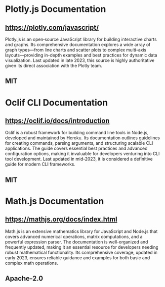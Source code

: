# Plotly.js Documentation
## https://plotly.com/javascript/
Plotly.js is an open‐source JavaScript library for building interactive charts and graphs. Its comprehensive documentation explores a wide array of graph types—from line charts and scatter plots to complex multi-axis layouts—providing in-depth examples and best practices for dynamic data visualization. Last updated in late 2023, this source is highly authoritative given its direct association with the Plotly team.
## MIT

# Oclif CLI Documentation
## https://oclif.io/docs/introduction
Oclif is a robust framework for building command line tools in Node.js, developed and maintained by Heroku. Its documentation outlines guidelines for creating commands, parsing arguments, and structuring scalable CLI applications. The guide covers essential best practices and advanced configuration options, making it invaluable for developers venturing into CLI tool development. Last updated in mid-2023, it is considered a definitive guide for modern CLI frameworks.
## MIT

# Math.js Documentation
## https://mathjs.org/docs/index.html
Math.js is an extensive mathematics library for JavaScript and Node.js that covers advanced numerical operations, matrix computations, and a powerful expression parser. The documentation is well-organized and frequently updated, making it an essential resource for developers needing robust mathematical functionality. Its comprehensive coverage, updated in early 2023, ensures reliable guidance and examples for both basic and complex math operations.
## Apache-2.0
